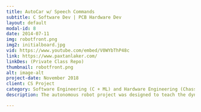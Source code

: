```yaml
---
title: AutoCar w/ Speech Commands 
subtitle: C Software Dev | PCB Hardware Dev
layout: default
modal-id: 8
date: 2014-07-11
img: robotfront.png
img2: initialboard.jpg
vid: https://www.youtube.com/embed/V0WYbThP48c
link: https://www.paxtanlaker.com/
linkDes: (Private Class Repo)
thumbnail: robotfront.png
alt: image-alt
project-date: November 2018
client: CS Project
category: Software Engineering (C + ML) and Hardware Engineering (Chassis Circuit)
description: The autonomous robot project was designed to teach the dynamic of combined software and hardware design. The chassis circuit was made completely from scratch from basic components - no arduino modules. The code was written in C and uses K means to determine speech commands in real time. The speech commands are fed to the car, which is then combined with PCA closed loop auto straightening algorithms to drive the car in the desired direction. 

---
```


